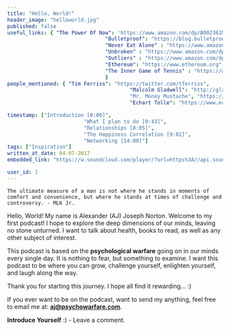```yaml
---
title: "Hello, World!"
header_image: "helloworld.jpg"
published: false
useful_links: { "The Power Of Now": 'https://www.amazon.com/dp/B002361MLA',
								"Bulletproof": "https://blog.bulletproof.com",
								"Never Eat Alone" : "https://www.amazon.com/dp/B00H6JBFOS",
								"Unbroken" : "https://www.amazon.com/dp/B003WUYPPG",
								"Outliers" : "https://www.amazon.com/dp/B001ANYDAO",
								"Ethereum": "https://www.ethereum.org",
								"The Inner Game of Tennis" : "https://www.amazon.com/dp/B003T0G9E4"
								}
people_mentioned: { "Tim Ferriss": "https://twitter.com/tferriss",
										"Malcolm Gladwell": "http://gladwell.com/",
										"Mr. Money Mustache", "https://www.mrmoneymustache.com",
										"Echart Tolle": "https://www.eckharttolle.com"}

timestamp: ["Introduction [0:00]",
						 "What I plan to do [0:43]",
						 "Relationships [8:05]",
						 "The Happiness Correlation [9:02]",
						 "Networking [14:00]"]
tags: ["Inspiration"]										
written_at_date: 04-07-2017
embedded_link: "https://w.soundcloud.com/player/?url=https%3A//api.soundcloud.com/tracks/332836827"

user_id: 1
---
```

``` text
The ultimate measure of a man is not where he stands in moments of comfort and convenience, but where he stands at times of challenge and controversy. - MLK Jr.
```

Hello, World!  My name is Alexander (AJ) Joseph Norton.  Welcome to my first podcast!  I hope to explore the deep dimensions of our minds, leaving no stone unturned.  I want to talk about health, books to read, as well as any other subject of interest.

This podcast is based on the **psychological warfare** going on in our minds every single day.  It is nothing to fear, but something to examine.  I want this podcast to be where you can grow, challenge yourself, enlighten yourself, and laugh along the way.

Thank you for starting this journey.  I hope all find it rewarding... :)  

If you ever want to be on the podcast, want to send my anything, feel free to email me at:
**aj@psychowarfare.com**.


**Introduce Yourself** :) - Leave a comment.
